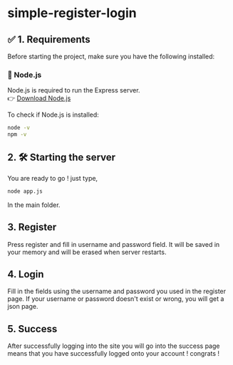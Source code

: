 # simple-register-login

## ✅ 1. Requirements

Before starting the project, make sure you have the following installed:

### 🔹 Node.js
Node.js is required to run the Express server.  
👉 [Download Node.js](https://nodejs.org/)

To check if Node.js is installed:
```bash
node -v
npm -v
```

## 2. 🛠️ Starting the server
You are ready to go ! just type,
```bash
node app.js
```
In the main folder.

## 3. Register
Press register and fill in username and password field.
It will be saved in your memory and will be erased when server restarts.

## 4. Login 
Fill in the fields using the username and password you used in the register page.
If your username or password doesn't exist or wrong, you will get a json page.

## 5. Success
After successfully logging into the site you will go into the success page means that you have successfully logged onto your account !
congrats !
